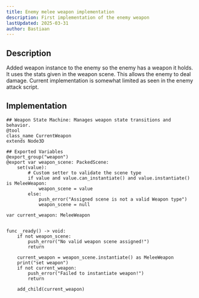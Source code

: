 ```yaml
---
title: Enemy melee weapon implementation
description: First implementation of the enemy weapon
lastUpdated: 2025-03-31
author: Bastiaan
---
```


## Description
Added weapon instance to the enemy so the enemy has a weapon it holds. It uses the stats given in the weapon scene. This allows the enemy to deal damage. Current implementation is somewhat limited as seen in the enemy attack script.

## Implementation
```gdscript
## Weapon State Machine: Manages weapon state transitions and behavior.
@tool
class_name CurrentWeapon
extends Node3D

## Exported Variables
@export_group("weapon")
@export var weapon_scene: PackedScene:
	set(value):
		# Custom setter to validate the scene type
		if value and value.can_instantiate() and value.instantiate() is MeleeWeapon:
			weapon_scene = value
		else:
			push_error("Assigned scene is not a valid Weapon type")
			weapon_scene = null

var current_weapon: MeleeWeapon


func _ready() -> void:
	if not weapon_scene:
		push_error("No valid weapon scene assigned!")
		return

	current_weapon = weapon_scene.instantiate() as MeleeWeapon
	print("set weapon")
	if not current_weapon:
		push_error("Failed to instantiate weapon!")
		return

	add_child(current_weapon)
```

